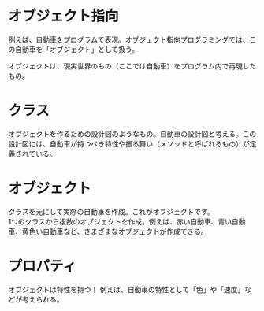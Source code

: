 # オブジェクト指向

例えば、自動車をプログラムで表現。オブジェクト指向プログラミングでは、この自動車を「オブジェクト」として扱う。

オブジェクトは、現実世界のもの（ここでは自動車）をプログラム内で再現したもの。

# クラス

オブジェクトを作るための設計図のようなもの。自動車の設計図と考える。この設計図には、自動車が持つべき特性や振る舞い（メソッドと呼ばれるもの）が定義されている。

# オブジェクト

クラスを元にして実際の自動車を作成。これがオブジェクトです。   
1つのクラスから複数のオブジェクトを作成。例えば、赤い自動車、青い自動車、黄色い自動車など、さまざまなオブジェクトが作成できる。

# プロパティ

オブジェクトは特性を持つ！ 例えば、自動車の特性として「色」や「速度」などが考えられる。



